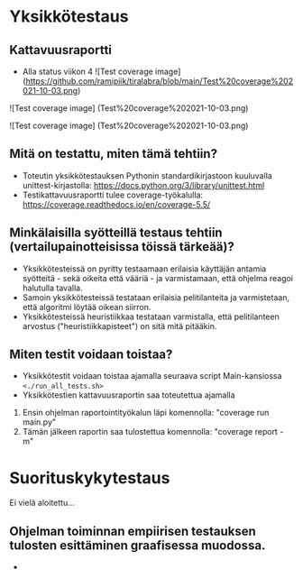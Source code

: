 # Yksikkötestaus

## Kattavuusraportti
* Alla status viikon 4 ![Test coverage image]
(https://github.com/ramipiik/tiralabra/blob/main/Test%20coverage%202021-10-03.png)


![Test coverage image]
(Test%20coverage%202021-10-03.png)

![Test coverage image] (Test%20coverage%202021-10-03.png)


## Mitä on testattu, miten tämä tehtiin?
* Toteutin yksikkötestauksen Pythonin standardikirjastoon kuuluvalla unittest-kirjastolla: https://docs.python.org/3/library/unittest.html
* Testikattavuusraportti tulee coverage-työkalulla: https://coverage.readthedocs.io/en/coverage-5.5/

## Minkälaisilla syötteillä testaus tehtiin (vertailupainotteisissa töissä tärkeää)?
* Yksikkötesteissä on pyritty testaamaan erilaisia käyttäjän antamia syötteitä - sekä oikeita että vääriä - ja varmistamaan, että ohjelma reagoi halutulla tavalla.
* Samoin yksikkötesteissä testataan erilaisia pelitilanteita ja varmistetaan, että algoritmi löytää oikean siirron.
* Yksikkötesteissä heuristiikkaa testataan varmistalla, että pelitilanteen arvostus ("heuristiikkapisteet") on sitä mitä pitääkin.

## Miten testit voidaan toistaa?
* Yksikkötestit voidaan toistaa ajamalla seuraava script Main-kansiossa `<./run_all_tests.sh>`
* Yksikkötestien kattavuusraportin saa toteutettua ajamalla
1. Ensin ohjelman raportointityökalun läpi komennolla: "coverage run main.py"
2. Tämän jälkeen raportin saa tulostettua komennolla: "coverage report -m"


# Suorituskykytestaus
Ei vielä aloitettu...

## Ohjelman toiminnan empiirisen testauksen tulosten esittäminen graafisessa muodossa.
*